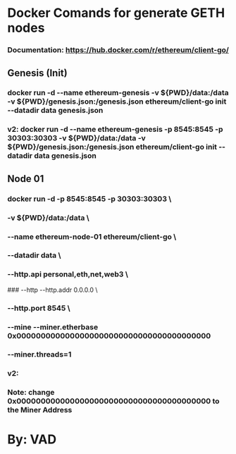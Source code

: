 # Docker Comands for generate GETH nodes
### Documentation: https://hub.docker.com/r/ethereum/client-go/
## Genesis (Init)
### docker run -d --name ethereum-genesis -v ${PWD}/data:/data -v ${PWD}/genesis.json:/genesis.json ethereum/client-go init --datadir data genesis.json
### v2: docker run -d --name ethereum-genesis -p 8545:8545 -p 30303:30303 -v ${PWD}/data:/data -v ${PWD}/genesis.json:/genesis.json ethereum/client-go init --datadir data genesis.json
## Node 01
### docker run -d -p 8545:8545 -p 30303:30303 \
### -v ${PWD}/data:/data \
### --name ethereum-node-01 ethereum/client-go \
### --datadir data \
### --http.api personal,eth,net,web3 \
### --http --http.addr 0.0.0.0 \ 
### --http.port 8545 \
### --mine --miner.etherbase  0x0000000000000000000000000000000000000000 
### --miner.threads=1
###
### v2:
### 
### Note: change 0x0000000000000000000000000000000000000000 to the Miner Address

# By: VAD
